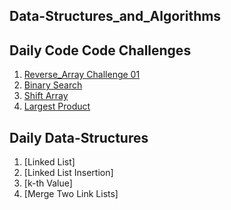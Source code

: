 ## Data-Structures_and_Algorithms

## Daily Code Code Challenges 
1. [Reverse_Array Challenge 01](/Code_Challenges/Reverse_an_array)
2. [Binary Search](/Code_Challenges/BinarySearch)
3. [Shift Array](/Code_Challenges/ShiftArray)
4. [Largest Product](/Code_Challenges/LargestProduct)

## Daily Data-Structures
1. [Linked List]
2. [Linked List Insertion]
3. [k-th Value]
4. [Merge Two Link Lists]
